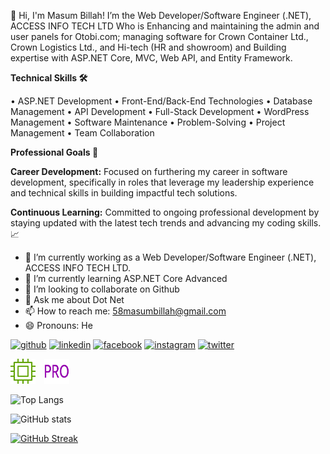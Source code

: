 
👋 Hi, I'm Masum Billah! I’m the Web Developer/Software Engineer (.NET), ACCESS INFO TECH LTD Who is Enhancing and maintaining the admin and user panels for Otobi.com; managing software for Crown Container Ltd., Crown Logistics Ltd., and Hi-tech (HR and showroom) and Building expertise with ASP.NET Core, MVC, Web API, and Entity Framework.




**Technical Skills 🛠️**

•	ASP.NET Development
•	Front-End/Back-End Technologies
•	Database Management
•	API Development
•	Full-Stack Development
•	WordPress Management
•	Software Maintenance
•	Problem-Solving
•	Project Management
•	Team Collaboration
 
 
                                           
**Professional Goals 🚀**

**Career Development:**  Focused on furthering my career in software development, specifically in roles that leverage my leadership experience and technical skills in building impactful tech solutions.

**Continuous Learning:**  Committed to ongoing professional development by staying updated with the latest tech trends and advancing my coding skills. 📈


- 🔭 I’m currently working as a Web Developer/Software Engineer (.NET), ACCESS INFO TECH LTD. 
- 🌱 I’m currently learning ASP.NET Core Advanced 
- 👯 I’m looking to collaborate on Github 
- 💬 Ask me about Dot Net  
- 📫 How to reach me: 58masumbillah@gmail.com 
- 😄 Pronouns: He 


[<img src='https://cdn.jsdelivr.net/npm/simple-icons@3.0.1/icons/github.svg' alt='github' height='40'>](https://github.com/masum1277741)  [<img src='https://cdn.jsdelivr.net/npm/simple-icons@3.0.1/icons/linkedin.svg' alt='linkedin' height='40'>](https://www.linkedin.com/in/https://www.linkedin.com/in/masum-billah-b290072ba//)  [<img src='https://cdn.jsdelivr.net/npm/simple-icons@3.0.1/icons/facebook.svg' alt='facebook' height='40'>](https://www.facebook.com/https://www.facebook.com/profile.php?id=100016955805028#)  [<img src='https://cdn.jsdelivr.net/npm/simple-icons@3.0.1/icons/instagram.svg' alt='instagram' height='40'>](https://www.instagram.com/https://www.instagram.com/billah.9//)  [<img src='https://cdn.jsdelivr.net/npm/simple-icons@3.0.1/icons/twitter.svg' alt='twitter' height='40'>](https://twitter.com/https://x.com/MasumB449)  

<a href='https://docs.github.com/en/developers'><img src='https://raw.githubusercontent.com/acervenky/animated-github-badges/master/assets/devbadge.gif' width='40' height='40'></a> <a href='https://github.com/pricing'><img src='https://raw.githubusercontent.com/acervenky/animated-github-badges/master/assets/pro.gif' width='40' height='40'></a> 

![Top Langs](https://github-readme-stats.vercel.app/api/top-langs/?username=masum1277741&theme=material&hide_progress=true)

![GitHub stats](https://github-readme-stats.vercel.app/api?username=masum1277741&&theme=dracula&show_icons=true)  

[![GitHub Streak](https://streak-stats.demolab.com?user=masum1277741&theme=material&border_radius=4.7)](https://git.io/streak-stats)  

